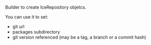 Builder to create IceRepository objetcs.

You can use it to set:
- git url
- packages subdirectory
- git version referenced (may be a tag, a branch or a commit hash)